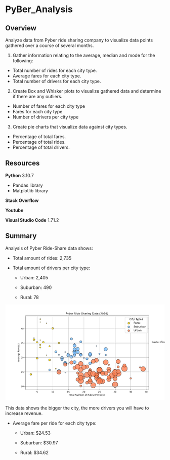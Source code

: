 # PyBer_Analysis

## Overview
Analyze data from Pyber ride sharing company to visualize data points gathered over a course of several months.
1. Gather information relating to the average, median and mode for the following:
* Total number of rides for each city type.
* Average fares for each city type.
* Total number of drivers for each city type.

2. Create Box and Whisker plots to visualize gathered data and determine if there are any outliers.
* Number of fares for each city type
* Fares for each city type
* Number of drivers per city type

3. Create pie charts that visualize data against city types.
* Percentage of total fares.
* Percentage of total rides.
* Percentage of total drivers.

## Resources
**Python** 3.10.7
* Pandas library
* Matplotlib library

**Stack Overflow**

**Youtube**

**Visual Studio Code** 1.71.2

## Summary
Analysis of Pyber Ride-Share data shows:
* Total amount of rides: 2,735
* Total amount of drivers per city type: 

  * Urban: 2,405
  
  * Suburban: 490
  
  * Rural: 78

![Total Amount of Drivers per City Type](https://github.com/JGarza4903/PyBer_Analysis/blob/main/Analysis/Fig1.png)

This data shows the bigger the city, the more drivers you will have to increase revenue.

* Average fare per ride for each city type:
  
  * Urban: $24.53

  * Suburban: $30.97

  * Rural: $34.62
